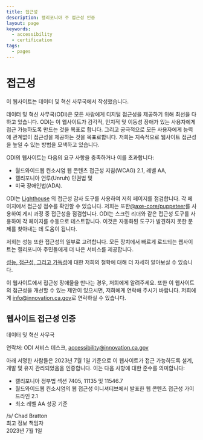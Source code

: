 ```yaml
---
title: 접근성
description: 캘리포니아 주 접근성 인증
layout: page
keywords:
  - accessibility
  - certification
tags:
  - pages
---
```

# 접근성

이 웹사이트는 데이터 및 혁신 사무국에서 작성했습니다.

데이터 및 혁신 사무국(ODI)은 모든 사람에게 디지털 접근성을 제공하기 위해 최선을 다하고 있습니다. ODI는 이 웹사이트가 감각적, 인지적 및 이동성 장애가 있는 사용자에게 접근 가능하도록 만드는 것을 목표로 합니다. 그리고 궁극적으로 모든 사용자에게 능력에 관계없이 접근성을 제공하는 것을 목표로합니다. 저희는 지속적으로 웹사이트 접근성을 높일 수 있는 방법을 모색하고 있습니다. 

ODI의 웹사이트는 다음의 요구 사항을 충족하거나 이를 초과합니다:

* 월드와이드웹 컨소시엄 웹 콘텐츠 접근성 지침(WCAG) 2.1, 레벨 AA,
* 캘리포니아 언루(Unruh) 민권법 및
* 미국 장애인법(ADA).

ODI는  [Lighthouse](https://developer.chrome.com/en/docs/lighthouse/performance/performance-scoring/) 의 접근성 감사 도구를 사용하여 저희 페이지를 점검합니다. 각 페이지에서 접근성 점수를 확인할 수 있습니다. 저희는 또한[@axe-core/puppeteer](https://www.npmjs.com/package/@axe-core/puppeteer)를 사용하여 게시 과정 중 접근성을 점검합니다. ODI는 스크린 리더와 같은 접근성 도구를 사용하여 각 페이지를 수동으로 테스트합니다. 이것은 자동화된 도구가 발견하지 못한 문제를 찾아내는 데 도움이 됩니다.

저희는 성능 또한 접근성의 일부로 고려합니다. 모든 장치에서 빠르게 로드되는 웹사이트는 캘리포니아 주민들에게 더 나은 서비스를 제공합니다.

[성능, 접근성, 그리고 가독성](https://innovation.ca.gov/page-score-info/)에 대한 저희의 철학에 대해 더 자세히 알아보실 수 있습니다.

이 웹사이트에서 접근성 장애물을 만나는 경우, 저희에게 알려주세요. 또한 이 웹사이트의 접근성을 개선할 수 있는 제안이 있으시면, 저희에게 연락해 주시기 바랍니다. 저희에게 [info@innovation.ca.gov](mailto:info@innovation.ca.gov)로 연락하실 수 있습니다.

## 웹사이트 접근성 인증

데이터 및 혁신 사무국

연락처: ODI 서비스 데스크, [accessibility@innovation.ca.gov](mailto:accessibility@innovation.ca.gov)

아래 서명한 사람들은 2023년 7월 1일 기준으로 이 웹사이트가 접근 가능하도록 설계, 개발 및 유지 관리되었음을 인증합니다. 이는 다음 사항에 대한 준수를 의미합니다:

* 캘리포니아 정부법 섹션 7405, 11135 및 11546.7
* 월드와이드웹 컨소시엄의 웹 접근성 이니셔티브에서 발표한 웹 콘텐츠 접근성 가이드라인 2.1
* 최소 레벨 AA 성공 기준

/s/ Chad Bratton <br>
최고 정보 책임자 <br>
2023년 7월 1일